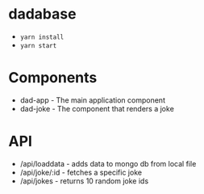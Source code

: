 # dadabase

* `yarn install`
* `yarn start`

# Components

* dad-app - The main application component
* dad-joke - The component that renders a joke
  
# API

* /api/loaddata - adds data to mongo db from local file
* /api/joke/:id - fetches a specific joke
* /api/jokes - returns 10 random joke ids
